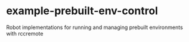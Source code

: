 # example-prebuilt-env-control
Robot implementations for running and managing prebuilt environments with rccremote
